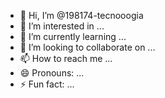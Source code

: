 - 👋 Hi, I’m @198174-tecnooogia
- 👀 I’m interested in ...
- 🌱 I’m currently learning ...
- 💞️ I’m looking to collaborate on ...
- 📫 How to reach me ...
- 😄 Pronouns: ...
- ⚡ Fun fact: ...

<!---
198174-tecnooogia/198174-tecnooogia is a ✨ special ✨ repository because its `README.md` (this file) appears on your GitHub profile.
You can click the Preview link to take a look at your changes.
--->
